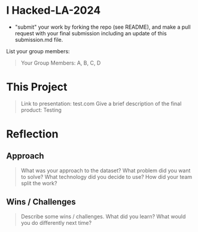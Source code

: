 # I Hacked-LA-2024
- "submit" your work by forking the repo (see README), and make a pull request with your final submission including an update of this submission.md file. 

List your group members:
> Your Group Members: A, B, C, D

# This Project
> Link to presentation: test.com
> Give a brief description of the final product: Testing

# Reflection
## Approach
> What was your approach to the dataset? What problem did you want to solve? What technology did you decide to use? How did your team split the work?

## Wins / Challenges
> Describe some wins / challenges. What did you learn? What would you do differently next time?


